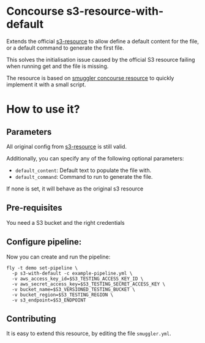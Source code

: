 # Concourse s3-resource-with-default

Extends the official [s3-resource](https://github.com/concourse/s3-resource)
to allow define a default content for the file, or a default command to
generate the first file.

This solves the initialisation issue caused by the official S3 resource
failing when running get and the file is missing.

The resource is based on [smuggler concourse resource](https://github.com/redfactorlabs/concourse-smuggler-resource) to quickly implement it with a small script.

# How to use it?

## Parameters

All original config from [s3-resource](https://github.com/concourse/s3-resource)
is still valid.

Additionally, you can specify any of the following optional parameters:

 * `default_content`: Default text to populate the file with.
 * `default_command`: Command to run to generate the file.

If none is set, it will behave as the original s3 resource

## Pre-requisites

You need a S3 bucket and the right credentials

## Configure pipeline:

Now you can create and run the pipeline:

```
fly -t demo set-pipeline \
  -p s3-with-default -c example-pipeline.yml \
  -v aws_access_key_id=$S3_TESTING_ACCESS_KEY_ID \
  -v aws_secret_access_key=$S3_TESTING_SECRET_ACCESS_KEY \
  -v bucket_name=$S3_VERSIONED_TESTING_BUCKET \
  -v bucket_region=$S3_TESTING_REGION \
  -v s3_endpoint=$S3_ENDPOINT
```

## Contributing

It is easy to extend this resource, by editing the file `smuggler.yml`.
